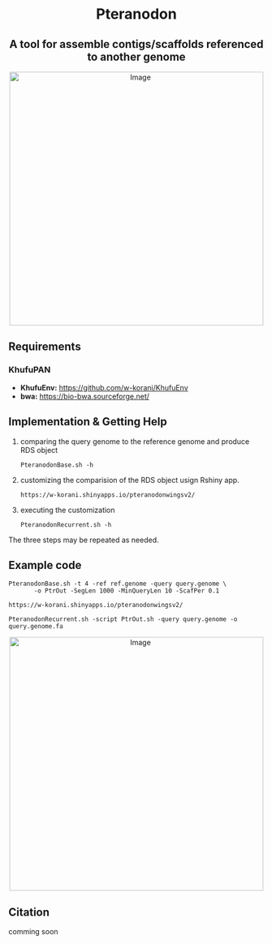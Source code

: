 <div align="center">
  <center><h1>Pteranodon</h1></center>
  <center><h2>A tool for assemble contigs/scaffolds referenced to another genome</h2></center>
  <img width="500" alt="Image" src="https://github.com/user-attachments/assets/e905befa-2785-40e5-b0da-a11748ea1137" />
</div>

## Requirements
### KhufuPAN
- **KhufuEnv:** https://github.com/w-korani/KhufuEnv
- **bwa:** https://bio-bwa.sourceforge.net/


## Implementation & Getting Help

1. comparing the query genome to the reference genome and produce RDS object
   ```
   PteranodonBase.sh -h
   ```
2. customizing the comparision of the RDS object usign Rshiny app.
   ```
   https://w-korani.shinyapps.io/pteranodonwingsv2/
   ```
3. executing the customization
   ```
   PteranodonRecurrent.sh -h
   ```
The three steps may be repeated as needed.


## Example code
```
PteranodonBase.sh -t 4 -ref ref.genome -query query.genome \
       -o PtrOut -SegLen 1000 -MinQueryLen 10 -ScafPer 0.1
```
```
https://w-korani.shinyapps.io/pteranodonwingsv2/
```
```
PteranodonRecurrent.sh -script PtrOut.sh -query query.genome -o query.genome.fa
```

<div align="center">
  <img width="500" alt="Image" src="https://github.com/user-attachments/assets/926ce715-1053-46b9-818e-6e6fe76b325d" />
</div>


## Citation
comming soon
